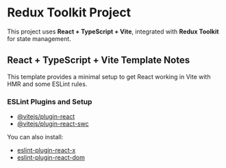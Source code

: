 # Redux Toolkit Project

This project uses **React + TypeScript + Vite**, integrated with **Redux Toolkit** for state management.

## React + TypeScript + Vite Template Notes

This template provides a minimal setup to get React working in Vite with HMR and some ESLint rules.

### ESLint Plugins and Setup

- [@vitejs/plugin-react](https://github.com/vitejs/vite-plugin-react/blob/main/packages/plugin-react)
- [@vitejs/plugin-react-swc](https://github.com/vitejs/vite-plugin-react/blob/main/packages/plugin-react-swc)

You can also install:

- [eslint-plugin-react-x](https://github.com/Rel1cx/eslint-react/tree/main/packages/plugins/eslint-plugin-react-x)
- [eslint-plugin-react-dom](https://github.com/Rel1cx/eslint-react/tree/main/packages/plugins/eslint-plugin-react-dom)
